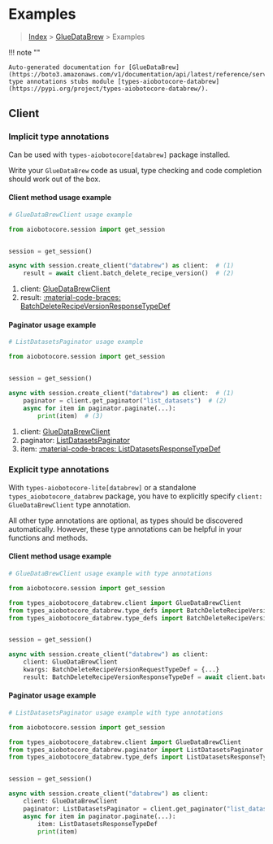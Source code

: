 # Examples

> [Index](../README.md) > [GlueDataBrew](./README.md) > Examples

!!! note ""

    Auto-generated documentation for [GlueDataBrew](https://boto3.amazonaws.com/v1/documentation/api/latest/reference/services/databrew.html#gluedatabrew)
    type annotations stubs module [types-aiobotocore-databrew](https://pypi.org/project/types-aiobotocore-databrew/).

## Client

### Implicit type annotations

Can be used with `types-aiobotocore[databrew]` package installed.

Write your `GlueDataBrew` code as usual,
type checking and code completion should work out of the box.



#### Client method usage example

```python
# GlueDataBrewClient usage example

from aiobotocore.session import get_session


session = get_session()

async with session.create_client("databrew") as client:  # (1)
    result = await client.batch_delete_recipe_version()  # (2)
```

1. client: [GlueDataBrewClient](./client.md)
2. result: [:material-code-braces: BatchDeleteRecipeVersionResponseTypeDef](./type_defs.md#batchdeleterecipeversionresponsetypedef)



#### Paginator usage example

```python
# ListDatasetsPaginator usage example

from aiobotocore.session import get_session


session = get_session()

async with session.create_client("databrew") as client:  # (1)
    paginator = client.get_paginator("list_datasets")  # (2)
    async for item in paginator.paginate(...):
        print(item)  # (3)
```

1. client: [GlueDataBrewClient](./client.md)
2. paginator: [ListDatasetsPaginator](./paginators.md#listdatasetspaginator)
3. item: [:material-code-braces: ListDatasetsResponseTypeDef](./type_defs.md#listdatasetsresponsetypedef)




### Explicit type annotations

With `types-aiobotocore-lite[databrew]`
or a standalone `types_aiobotocore_databrew` package, you have to explicitly specify
`client: GlueDataBrewClient` type annotation.

All other type annotations are optional, as types should be discovered automatically.
However, these type annotations can be helpful in your functions and methods.


#### Client method usage example

```python
# GlueDataBrewClient usage example with type annotations

from aiobotocore.session import get_session

from types_aiobotocore_databrew.client import GlueDataBrewClient
from types_aiobotocore_databrew.type_defs import BatchDeleteRecipeVersionResponseTypeDef
from types_aiobotocore_databrew.type_defs import BatchDeleteRecipeVersionRequestTypeDef


session = get_session()

async with session.create_client("databrew") as client:
    client: GlueDataBrewClient
    kwargs: BatchDeleteRecipeVersionRequestTypeDef = {...}
    result: BatchDeleteRecipeVersionResponseTypeDef = await client.batch_delete_recipe_version(**kwargs)
```



#### Paginator usage example

```python
# ListDatasetsPaginator usage example with type annotations

from aiobotocore.session import get_session

from types_aiobotocore_databrew.client import GlueDataBrewClient
from types_aiobotocore_databrew.paginator import ListDatasetsPaginator
from types_aiobotocore_databrew.type_defs import ListDatasetsResponseTypeDef


session = get_session()

async with session.create_client("databrew") as client:
    client: GlueDataBrewClient
    paginator: ListDatasetsPaginator = client.get_paginator("list_datasets")
    async for item in paginator.paginate(...):
        item: ListDatasetsResponseTypeDef
        print(item)
```


